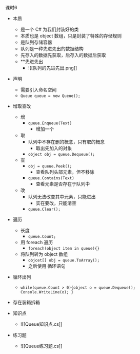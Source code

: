 
课时6

- 本质
	- 是一个 C# 为我们封装好的类
	- 本质也是 object 数组，只是封装了特殊的存储规则
	- 是队列存储容器
	- 队列是一种先进先出的数据结构
	- 先存入的数据先获取，后存入的数据后获取
	- **先进先出
		- ![[队列的先进先出.png]]
- 声明
	- 需要引入命名空间
	- `Queue queue = new Queue();`
- 增取查改
	- 增
		- `queue.Enqueue(Text)`
			- 增加一个
	- 取
		- 队列中不存在删的概念，只有取的概念
			- 取出先加入的对象
		- `object obj = queue.Dequeue();`
	- 查
		- `obj = queue.Peek();`
			- 查看队列头部元素，但不移除
		- `queue.Contains(Text)`
			- 查看元素是否存在于队列中
	- 改
		- 队列无法改变其中元素，只能进出
			- 实在要改，只能清空
		- `queue.Clear();`
- 遍历
	- 长度
		- `queue.Count;`
	- 用 foreach 遍历
		- `foreach(object item in queue){}`
	- 将队列转为 object 数组
		- `objcet[] obj = queue.ToArray();`
		- 之后使用 循环语句
- 循环出列
	- `while(queue.Count > 0){object o = queue.Dequeue(); Console.WriteLine(o); }`
- 存在装箱拆箱

- 知识点
	- ![[Queue知识点.cs]]

- 练习题
	- ![[Queue练习题.cs]]